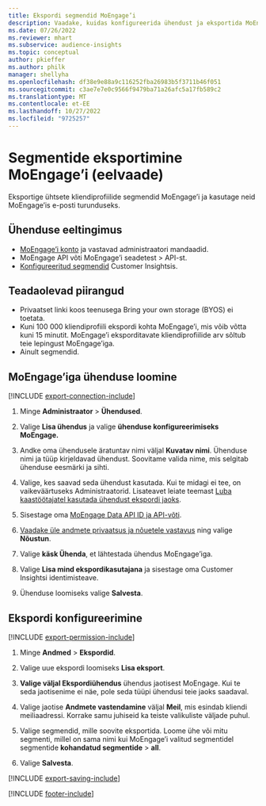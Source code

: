```yaml
---
title: Ekspordi segmendid MoEngage’i
description: Vaadake, kuidas konfigureerida ühendust ja eksportida MoEngage’i.
ms.date: 07/26/2022
ms.reviewer: mhart
ms.subservice: audience-insights
ms.topic: conceptual
author: pkieffer
ms.author: philk
manager: shellyha
ms.openlocfilehash: df38e9e88a9c116252fba26983b5f3711b46f051
ms.sourcegitcommit: c3ae7e7e0c9566f9479ba71a26afc5a17fb589c2
ms.translationtype: MT
ms.contentlocale: et-EE
ms.lasthandoff: 10/27/2022
ms.locfileid: "9725257"
---
```

# <a name="export-segments-to-moengage-preview"></a>Segmentide eksportimine MoEngage’i (eelvaade)

Eksportige ühtsete kliendiprofiilide segmendid MoEngage’i ja kasutage neid MoEngage’is e-posti turunduseks.

## <a name="prerequisites-for-a-connection"></a>Ühenduse eeltingimus

- [MoEngage’i konto](https://www.moengage.com/) ja vastavad administraatori mandaadid.
- MoEngage API võti MoEngage’i seadetest > API-st.
- [Konfigureeritud segmendid](segments.md) Customer Insightsis.

## <a name="known-limitations"></a>Teadaolevad piirangud

- Privaatset linki koos teenusega Bring your own storage (BYOS) ei toetata.
- Kuni 100 000 kliendiprofiili ekspordi kohta MoEngage’i, mis võib võtta kuni 15 minutit. MoEngage’i eksporditavate kliendiprofiilide arv sõltub teie lepingust MoEngage’iga.
- Ainult segmendid.

## <a name="set-up-connection-to-moengage"></a>MoEngage’iga ühenduse loomine

[!INCLUDE [export-connection-include](includes/export-connection-admn.md)]

1. Minge **Administraator** > **Ühendused**.

1. Valige **Lisa ühendus** ja valige **ühenduse konfigureerimiseks MoEngage.**

1. Andke oma ühendusele äratuntav nimi väljal **Kuvatav nimi**. Ühenduse nimi ja tüüp kirjeldavad ühendust. Soovitame valida nime, mis selgitab ühenduse eesmärki ja sihti.

1. Valige, kes saavad seda ühendust kasutada. Kui te midagi ei tee, on vaikeväärtuseks Administraatorid. Lisateavet leiate teemast [Luba kaastöötajatel kasutada ühendust ekspordi jaoks](connections.md#allow-contributors-to-use-a-connection-for-exports).

1. Sisestage oma [MoEngage Data API ID ja API-võti](https://developers.moengage.com/hc/articles/4404674776724-Overview#:~:text=Navigate%20to%20Settings%20%3E%20APIs%20%3E%20DATA,ID%20Password%20%2D%20DATA%20API%20KEY).

1. [Vaadake üle andmete privaatsus ja nõuetele vastavus](connections.md#data-privacy-and-compliance) ning valige **Nõustun**.

1. Valige **käsk Ühenda**, et lähtestada ühendus MoEngage’iga.

1. Valige **Lisa mind ekspordikasutajana** ja sisestage oma Customer Insightsi identimisteave.

1. Ühenduse loomiseks valige **Salvesta**.

## <a name="configure-an-export"></a>Ekspordi konfigureerimine

[!INCLUDE [export-permission-include](includes/export-permission.md)]

1. Minge **Andmed** > **Ekspordid**.

1. Valige uue ekspordi loomiseks **Lisa eksport**.

1. **Valige väljal Ekspordiühendus** ühendus jaotisest MoEngage. Kui te seda jaotisenime ei näe, pole seda tüüpi ühendusi teie jaoks saadaval.

1. Valige jaotise **Andmete vastendamine** väljal **Meil**, mis esindab kliendi meiliaadressi. Korrake samu juhiseid ka teiste valikuliste väljade puhul.

1. Valige segmendid, mille soovite eksportida. Loome ühe või mitu segmenti, millel on sama nimi kui MoEngage’i valitud segmentidel segmentide **kohandatud segmentide** > **all**.

1. Valige **Salvesta**.

[!INCLUDE [export-saving-include](includes/export-saving.md)]

[!INCLUDE [footer-include](includes/footer-banner.md)]
